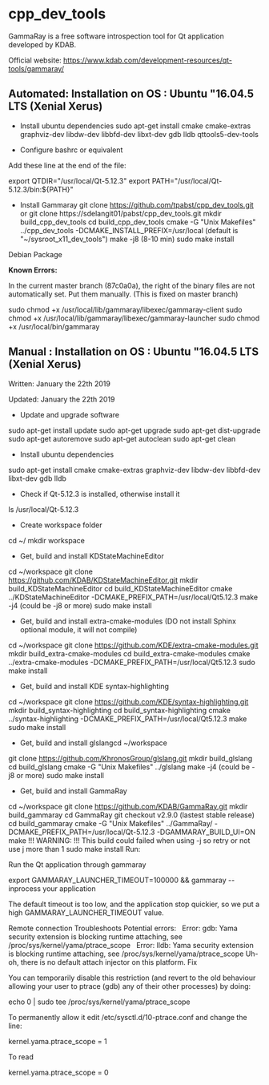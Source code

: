 # cpp_dev_tools

GammaRay is a free software introspection tool for Qt application developed by KDAB.

Official website: https://www.kdab.com/development-resources/qt-tools/gammaray/

## Automated: Installation on OS : Ubuntu "16.04.5 LTS (Xenial Xerus)
* Install ubuntu dependencies
sudo apt-get install cmake cmake-extras graphviz-dev libdw-dev libbfd-dev libxt-dev gdb lldb qttools5-dev-tools




* Configure bashrc or equivalent

Add these line at the end of the file:

export QTDIR="/usr/local/Qt-5.12.3"
export PATH="/usr/local/Qt-5.12.3/bin:${PATH}"



 
* Install Gammaray
git clone https://github.com/tpabst/cpp_dev_tools.git
  or
git clone https://sdelangit01/pabst/cpp_dev_tools.git
mkdir build_cpp_dev_tools
cd build_cpp_dev_tools
cmake -G "Unix Makefiles" ../cpp_dev_tools -DCMAKE_INSTALL_PREFIX=/usr/local (default is "~/sysroot_x11_dev_tools")
make -j8 (8-10 min)
sudo make install

Debian Package 













__Known Errors:__

In the current master branch (87c0a0a), the right of the binary files are not automatically set. Put them manually. (This is fixed on master branch)

sudo chmod +x /usr/local/lib/gammaray/libexec/gammaray-client
sudo chmod +x /usr/local/lib/gammaray/libexec/gammaray-launcher
sudo chmod +x /usr/local/bin/gammaray




## Manual : Installation on OS : Ubuntu "16.04.5 LTS (Xenial Xerus)

Written: January the 22th 2019

Updated: January the 22th 2019




* Update and upgrade software

sudo apt-get install update
sudo apt-get upgrade
sudo apt-get dist-upgrade
sudo apt-get autoremove
sudo apt-get autoclean
sudo apt-get clean

* Install ubuntu dependencies

sudo apt-get install cmake cmake-extras graphviz-dev libdw-dev libbfd-dev libxt-dev gdb lldb




* Check if Qt-5.12.3 is installed, otherwise install it

ls /usr/local/Qt-5.12.3

* Create workspace folder

cd ~/
mkdir workspace

* Get, build and install KDStateMachineEditor

cd ~/workspace
git clone https://github.com/KDAB/KDStateMachineEditor.git
mkdir build_KDStateMachineEditor
cd build_KDStateMachineEditor
cmake ../KDStateMachineEditor -DCMAKE_PREFIX_PATH=/usr/local/Qt5.12.3
make -j4 (could be -j8 or more)
sudo make install




* Get, build and install extra-cmake-modules
(DO not install Sphinx optional module, it will not compile)


cd ~/workspace
git clone https://github.com/KDE/extra-cmake-modules.git
mkdir build_extra-cmake-modules
cd build_extra-cmake-modules
cmake ../extra-cmake-modules -DCMAKE_PREFIX_PATH=/usr/local/Qt5.12.3
sudo make install




* Get, build and install KDE syntax-highlighting


cd ~/workspace
git clone https://github.com/KDE/syntax-highlighting.git
mkdir build_syntax-highlighting
cd build_syntax-highlighting
cmake ../syntax-highlighting  -DCMAKE_PREFIX_PATH=/usr/local/Qt5.12.3
make
sudo make install




* Get, build and install glslangcd ~/workspace

git clone https://github.com/KhronosGroup/glslang.git
mkdir build_glslang
cd build_glslang
cmake -G "Unix Makefiles" ../glslang
make -j4 (could be -j8 or more)
sudo make install



* Get, build and install GammaRay


cd ~/workspace
git clone https://github.com/KDAB/GammaRay.git
mkdir build_gammaray
cd GammaRay
git checkout v2.9.0 (lastest stable release)
cd build_gammaray
cmake -G "Unix Makefiles" ../GammaRay/ -DCMAKE_PREFIX_PATH=/usr/local/Qt-5.12.3 -DGAMMARAY_BUILD_UI=ON
make
!!! WARNING: !!! This build could failed when using -j so retry or not use j more than 1
sudo make install
Run:

Run the Qt application through gammaray

export GAMMARAY_LAUNCHER_TIMEOUT=100000 && gammaray --inprocess your application

The default timeout is too low, and the application stop quickier, so we put a high GAMMARAY_LAUNCHER_TIMEOUT value.




Remote connection
Troubleshoots
Potential errors:
  Error: gdb: Yama security extension is blocking runtime attaching, see /proc/sys/kernel/yama/ptrace_scope
  Error: lldb: Yama security extension is blocking runtime attaching, see /proc/sys/kernel/yama/ptrace_scope
Uh-oh, there is no default attach injector on this platform.
Fix

You can temporarily disable this restriction (and revert to the old behaviour allowing your user to ptrace (gdb) any of their other processes) by doing:

echo 0 | sudo tee /proc/sys/kernel/yama/ptrace_scope

To permanently allow it edit /etc/sysctl.d/10-ptrace.conf and change the line:

kernel.yama.ptrace_scope = 1

To read

kernel.yama.ptrace_scope = 0

















